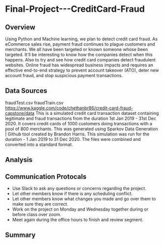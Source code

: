 # Final-Project---CreditCard-Fraud

## Overview 
Using Python and Machine learning, we plan to detect credit card fraud. As eCommerce sales rise, payment fraud continues to plague customers and merchants. We all have been targeted or known someone whose been targeted. It'll be interesting to know how the companies detect when this happens. Also to try and see how credit card companies detect fraudulent websites.
Online fraud has widespread business impacts and requires an effective end-to-end strategy to prevent account takeover (ATO), deter new account fraud, and stop suspicious payment transactions.

## Data Sources
fraudTest.csv
fraudTrain.csv
https://www.kaggle.com/code/chethanbr86/credit-card-fraud-capstone/data
This is a simulated credit card transaction dataset containing legitimate and fraud transactions from the duration 1st Jan 2019 - 31st Dec 2020. It covers credit cards of 1000 customers doing transactions with a pool of 800 merchants.
This was generated using Sparkov Data Generation | Github tool created by Brandon Harris. This simulation was run for the duration - 1 Jan 2019 to 31 Dec 2020. The files were combined and converted into a standard format.

## Analysis

## Communication Protocals 
* Use Slack to ask any questions or concerns regarding the project. 
* Let other members know if there is any scheduling conflict. 
* Let other members know what changes you made and go over them to make sure they are correct. 
* Work on the project on Monday and Wednesday together during or before class over zoom.
* Meet again during the office hours to finish and review segment.   

## Summary

